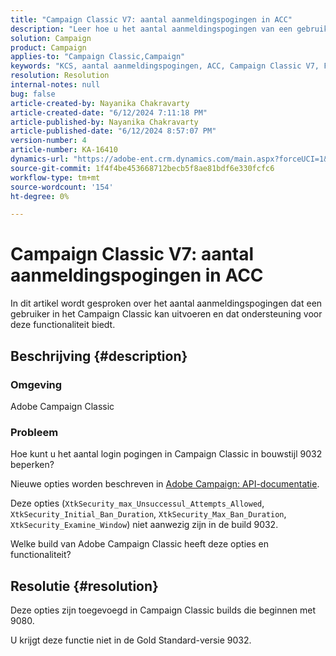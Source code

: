 ```yaml
---
title: "Campaign Classic V7: aantal aanmeldingspogingen in ACC"
description: "Leer hoe u het aantal aanmeldingspogingen van een gebruiker in het Campaign Classic kunt beperken en welke builds deze functionaliteit ondersteunen."
solution: Campaign
product: Campaign
applies-to: "Campaign Classic,Campaign"
keywords: "KCS, aantal aanmeldingspogingen, ACC, Campaign Classic V7, FAQ, Adobe Campaign Classic, Adobe Campaign"
resolution: Resolution
internal-notes: null
bug: false
article-created-by: Nayanika Chakravarty
article-created-date: "6/12/2024 7:11:18 PM"
article-published-by: Nayanika Chakravarty
article-published-date: "6/12/2024 8:57:07 PM"
version-number: 4
article-number: KA-16410
dynamics-url: "https://adobe-ent.crm.dynamics.com/main.aspx?forceUCI=1&pagetype=entityrecord&etn=knowledgearticle&id=3a289d86-ef28-ef11-840a-000d3a3764e0"
source-git-commit: 1f4f4be453668712becb5f8ae81bdf6e330fcfc6
workflow-type: tm+mt
source-wordcount: '154'
ht-degree: 0%

---
```


# Campaign Classic V7: aantal aanmeldingspogingen in ACC


In dit artikel wordt gesproken over het aantal aanmeldingspogingen dat een gebruiker in het Campaign Classic kan uitvoeren en dat ondersteuning voor deze functionaliteit biedt.

## Beschrijving {#description}


### <b>Omgeving</b>

Adobe Campaign Classic

### <b>Probleem</b>

Hoe kunt u het aantal login pogingen in Campaign Classic in bouwstijl 9032 beperken?

Nieuwe opties worden beschreven in [Adobe Campaign: API-documentatie](https://experienceleague.adobe.com/developer/campaign-api/api/sm-session-Logon.html).

Deze opties (`XtkSecurity_max_Unsuccessul_Attempts_Allowed`, `XtkSecurity_Initial_Ban_Duration`, `XtkSecurity_Max_Ban_Duration`, `XtkSecurity_Examine_Window`) niet aanwezig zijn in de build 9032.

Welke build van Adobe Campaign Classic heeft deze opties en functionaliteit?


## Resolutie {#resolution}


Deze opties zijn toegevoegd in Campaign Classic builds die beginnen met 9080.

U krijgt deze functie niet in de Gold Standard-versie 9032.
